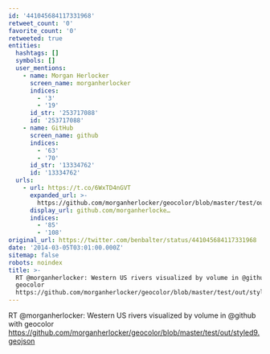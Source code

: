 ```yaml
---
id: '441045684117331968'
retweet_count: '0'
favorite_count: '0'
retweeted: true
entities:
  hashtags: []
  symbols: []
  user_mentions:
    - name: Morgan Herlocker
      screen_name: morganherlocker
      indices:
        - '3'
        - '19'
      id_str: '253717088'
      id: '253717088'
    - name: GitHub
      screen_name: github
      indices:
        - '63'
        - '70'
      id_str: '13334762'
      id: '13334762'
  urls:
    - url: https://t.co/6WxTD4nGVT
      expanded_url: >-
        https://github.com/morganherlocker/geocolor/blob/master/test/out/styled9.geojson
      display_url: github.com/morganherlocke…
      indices:
        - '85'
        - '108'
original_url: https://twitter.com/benbalter/status/441045684117331968
date: '2014-03-05T03:01:00.000Z'
sitemap: false
robots: noindex
title: >-
  RT @morganherlocker: Western US rivers visualized by volume in @github with
  geocolor
  https://github.com/morganherlocker/geocolor/blob/master/test/out/styled9.geojson
---
```


RT @morganherlocker: Western US rivers visualized by volume in @github with geocolor https://github.com/morganherlocker/geocolor/blob/master/test/out/styled9.geojson